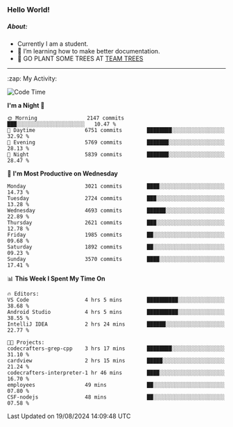 ### Hello World!

##### About:
- Currently I am a student.
- 🌱 I’m learning how to make better documentation.
- 🌱 GO PLANT SOME TREES AT [TEAM TREES](https://teamtrees.org/)

---
  <summary>:zap: My Activity:</summary>
  
<!--START_SECTION:waka-->
![Code Time](http://img.shields.io/badge/Code%20Time-1%2C412%20hrs%2037%20mins-blue)

**I'm a Night 🦉** 

```text
🌞 Morning                2147 commits        ███░░░░░░░░░░░░░░░░░░░░░░   10.47 % 
🌆 Daytime                6751 commits        ████████░░░░░░░░░░░░░░░░░   32.92 % 
🌃 Evening                5769 commits        ███████░░░░░░░░░░░░░░░░░░   28.13 % 
🌙 Night                  5839 commits        ███████░░░░░░░░░░░░░░░░░░   28.47 % 
```
📅 **I'm Most Productive on Wednesday** 

```text
Monday                   3021 commits        ████░░░░░░░░░░░░░░░░░░░░░   14.73 % 
Tuesday                  2724 commits        ███░░░░░░░░░░░░░░░░░░░░░░   13.28 % 
Wednesday                4693 commits        ██████░░░░░░░░░░░░░░░░░░░   22.89 % 
Thursday                 2621 commits        ███░░░░░░░░░░░░░░░░░░░░░░   12.78 % 
Friday                   1985 commits        ██░░░░░░░░░░░░░░░░░░░░░░░   09.68 % 
Saturday                 1892 commits        ██░░░░░░░░░░░░░░░░░░░░░░░   09.23 % 
Sunday                   3570 commits        ████░░░░░░░░░░░░░░░░░░░░░   17.41 % 
```


📊 **This Week I Spent My Time On** 

```text
🔥 Editors: 
VS Code                  4 hrs 5 mins        ██████████░░░░░░░░░░░░░░░   38.68 % 
Android Studio           4 hrs 5 mins        ██████████░░░░░░░░░░░░░░░   38.55 % 
IntelliJ IDEA            2 hrs 24 mins       ██████░░░░░░░░░░░░░░░░░░░   22.77 % 

🐱‍💻 Projects: 
codecrafters-grep-cpp    3 hrs 17 mins       ████████░░░░░░░░░░░░░░░░░   31.10 % 
cardview                 2 hrs 15 mins       █████░░░░░░░░░░░░░░░░░░░░   21.24 % 
codecrafters-interpreter-1 hr 46 mins        ████░░░░░░░░░░░░░░░░░░░░░   16.70 % 
employees                49 mins             ██░░░░░░░░░░░░░░░░░░░░░░░   07.80 % 
CSF-nodejs               48 mins             ██░░░░░░░░░░░░░░░░░░░░░░░   07.58 % 
```


 Last Updated on 19/08/2024 14:09:48 UTC
<!--END_SECTION:waka-->
